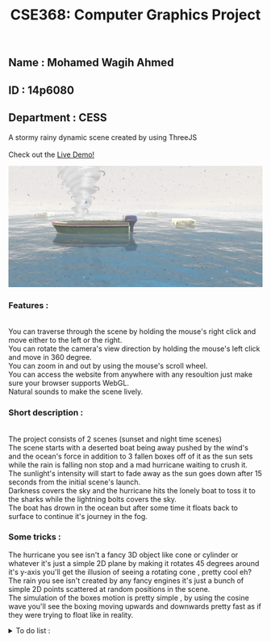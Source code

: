 <h1 align="center">CSE368: Computer Graphics Project</h1>
<br />
<h2>Name : Mohamed Wagih Ahmed</h2>
<h2>ID : 14p6080</h2>
<h2>Department : CESS</h2>
<p align="center">
 <div>A stormy rainy dynamic scene created by using ThreeJS</div>
 <br />
 Check out the <a href="https://the-lonely-boat.herokuapp.com">Live Demo!</a>
</p>

![alt text](https://github.com/MohamedWagih96/TheLonelyBoat/blob/master/scene.png)
<p>
 <h3>Features :</h3>
 <br />
 You can traverse through the scene by holding the mouse's right click and move either to the left or the right.
 <br />
 You can rotate the camera's view direction by holding the mouse's left click and move in 360 degree.
 <br />
 You can zoom in and out by using the mouse's scroll wheel.
 <br />
 You can access the website from anywhere with any resoultion just make sure your browser supports WebGL.
 <br />
 Natural sounds to make the scene lively.
</p>
<h3>Short description :</h3>
 <br />
 The project consists of 2 scenes (sunset and night time scenes)
 <br />
 The scene starts with a deserted boat being away pushed by the wind's and the ocean's force in addition to 3 fallen boxes off of it as the sun sets while the rain is falling non stop and a mad hurricane waiting to crush it.
 <br />
 The sunlight's intensity will start to fade away as the sun goes down after 15 seconds from the initial scene's launch.
 <br />
 Darkness covers the sky and the hurricane hits the lonely boat to toss it to the sharks while the lightning bolts covers the sky.
 <br />
 The boat has drown in the ocean but after some time it floats back to surface to continue it's journey in the fog.
</p> 
<p>
 <h3>Some tricks :</h3>
 The hurricane you see isn't a fancy 3D object like cone or cylinder or whatever it's just a simple 2D plane by making it rotates 45 degrees around it's y-axis you'll get the illusion of seeing a rotating cone , pretty cool eh?
 <br />
 The rain you see isn't created by any fancy engines it's just a bunch of simple 2D points scattered at random positions in the scene.
 <br />
 The simulation of the boxes motion is pretty simple , by using the cosine wave you'll see the boxing moving upwards and downwards pretty fast as if they were trying to float like in reality.
 <br />
</p> 
<details>
 <summary>To do list :</summary>
 <div>1 - Making the ocean more dynamic with the meshes</div>
 <div>2 - Adding Sun , Moon , Wind , Human to the scene</div>
</details>

